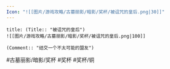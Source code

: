 ```yaml
---
Icon: "![[图片/游戏攻略/古墓丽影/暗影/奖杯/被诅咒的皇后.png|30]]"
---
```

```ad-common-bronze-trophy
title: (Title:: "被诅咒的皇后")
![[图片/游戏攻略/古墓丽影/暗影/奖杯/被诅咒的皇后.png|100]]

(Comment:: "结交一个不太可能的盟友")
```

#古墓丽影/暗影/奖杯 #奖杯 #奖杯/铜
